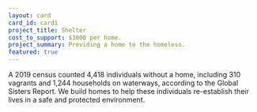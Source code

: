 ```yaml
---
layout: card
card_id: card1
project_title: Shelter
cost_to_support: $3000 per home.
project_summary: Providing a home to the homeless.
featured: true
---
```

<!--Featured cards can be written in HTML or markdown -->
<p>A 2019 census counted 4,418 individuals without a home, including 310 vagrants and 1,244 households on waterways, according to the Global Sisters Report. We build homes to help these individuals re-establish their lives in a safe and protected environment.</p>